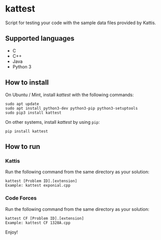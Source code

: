 # kattest
Script for testing your code with the sample data files provided by Kattis.

## Supported languages
* C
* C++
* Java
* Python 3

## How to install
On Ubuntu / Mint, install <i>kattest</i> with the following commands:
```
sudo apt update
sudo apt install python3-dev python3-pip python3-setuptools
sudo pip3 install kattest
```
On other systems, install <i>kattest</i> by using `pip`:
```
pip install kattest
```

## How to run
### Kattis
Run the following command from the same directory as your solution:
```
kattest [Problem ID].[extension]
Example: kattest exponial.cpp
```

### Code Forces
Run the following command from the same directory as your solution:
```
kattest CF [Problem ID].[extension]
Example: kattest CF 1328A.cpp
```

Enjoy!
